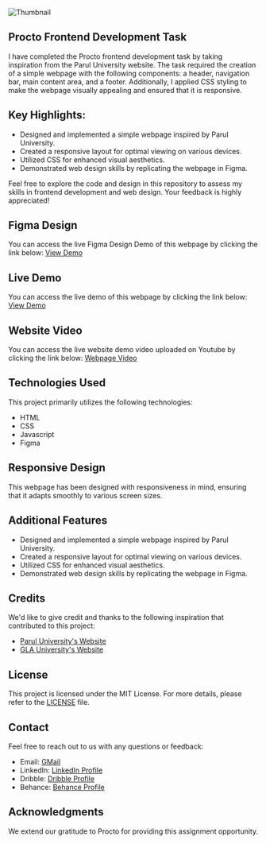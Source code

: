 ![Thumbnail](https://github.com/the-PrafulDesai/procto-frontend-task/assets/108045971/75907dcb-d4c1-451f-bb71-9f7fd7681412)

## Procto Frontend Development Task
I have completed the Procto frontend development task by taking inspiration from the Parul University website. The task required the creation of a simple webpage with the following components: a header, navigation bar, main content area, and a footer. Additionally, I applied CSS styling to make the webpage visually appealing and ensured that it is responsive.

## Key Highlights:
- Designed and implemented a simple webpage inspired by Parul University.
- Created a responsive layout for optimal viewing on various devices.
- Utilized CSS for enhanced visual aesthetics.
- Demonstrated web design skills by replicating the webpage in Figma.

Feel free to explore the code and design in this repository to assess my skills in frontend development and web design. Your feedback is highly appreciated!


## Figma Design
You can access the live Figma Design Demo of this webpage by clicking the link below:
[View Demo](https://www.figma.com/file/Wab3L5swEy7cbyJ6HW5hPM/proto-frontend-task-webdesigning?type=design&node-id=0%3A1&mode=design&t=BL3qDttAhSgvBAIi-1)

## Live Demo
You can access the live demo of this webpage by clicking the link below:
[View Demo](https://the-prafuldesai.github.io/procto-frontend-task/)

## Website Video
You can access the live website demo video uploaded on Youtube by clicking the link below:
[Webpage Video](https://youtu.be/k3Gm7OBgwnE)

## Technologies Used
This project primarily utilizes the following technologies:
- HTML
- CSS
- Javascript
- Figma

## Responsive Design
This webpage has been designed with responsiveness in mind, ensuring that it adapts smoothly to various screen sizes.

## Additional Features
- Designed and implemented a simple webpage inspired by Parul University.
- Created a responsive layout for optimal viewing on various devices.
- Utilized CSS for enhanced visual aesthetics.
- Demonstrated web design skills by replicating the webpage in Figma.

## Credits
We'd like to give credit and thanks to the following inspiration that contributed to this project:
- [Parul University's Website](https://paruluniversity.ac.in/master_2023/?utm_source=google_search_srv&utm_medium=zone_a&utm_campaign=brand&gad=1&gclid=CjwKCAjwmbqoBhAgEiwACIjzEBTlP9K36HzHBfNs36rUG_SLX15pWsuCsGNxrVIjdDk4q_3jS_ECjRoCzKsQAvD_BwE)
-  [GLA University's Website](https://www.gla.ac.in/)

## License
This project is licensed under the MIT License. For more details, please refer to the [LICENSE](LICENSE) file.

## Contact
Feel free to reach out to us with any questions or feedback:
- Email: [GMail](the.prafuldesai@gmail.com)
- LinkedIn: [LinkedIn Profile](https://www.linkedin.com/in/the-praful-desai/)
- Dribble: [Dribble Profile](https://dribbble.com/praful01032002)
- Behance: [Behance Profile](https://www.behance.net/theprafuldesai)

## Acknowledgments
We extend our gratitude to Procto for providing this assignment opportunity.
